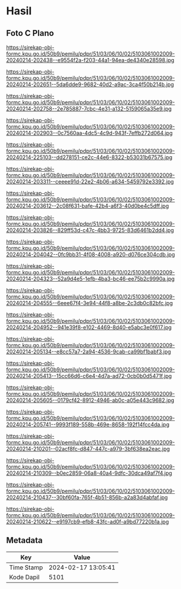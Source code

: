 # Hasil

## Foto C Plano

https://sirekap-obj-formc.kpu.go.id/50b9/pemilu/pdpr/51/03/06/10/02/5103061002009-20240214-202438--e9554f2a-f203-44a1-94ea-de4340e28598.jpg

https://sirekap-obj-formc.kpu.go.id/50b9/pemilu/pdpr/51/03/06/10/02/5103061002009-20240214-202651--5da6dde9-9682-40d2-a9ac-3ca4f50b214b.jpg

https://sirekap-obj-formc.kpu.go.id/50b9/pemilu/pdpr/51/03/06/10/02/5103061002009-20240214-202758--2e785887-7cbc-4e31-a132-5159065a35e9.jpg

https://sirekap-obj-formc.kpu.go.id/50b9/pemilu/pdpr/51/03/06/10/02/5103061002009-20240214-202903--0c7560aa-4dc5-4c9d-943f-7effb272d064.jpg

https://sirekap-obj-formc.kpu.go.id/50b9/pemilu/pdpr/51/03/06/10/02/5103061002009-20240214-225103--dd278151-ce2c-44e6-8322-b53031b67575.jpg

https://sirekap-obj-formc.kpu.go.id/50b9/pemilu/pdpr/51/03/06/10/02/5103061002009-20240214-203311--ceeee91d-22e2-4b06-a634-5459792e3392.jpg

https://sirekap-obj-formc.kpu.go.id/50b9/pemilu/pdpr/51/03/06/10/02/5103061002009-20240214-203612--2c08f631-bafe-42b4-a6f3-40d0be4c5dff.jpg

https://sirekap-obj-formc.kpu.go.id/50b9/pemilu/pdpr/51/03/06/10/02/5103061002009-20240214-203826--829ff53d-c47c-4bb3-9725-83d6461b2dd4.jpg

https://sirekap-obj-formc.kpu.go.id/50b9/pemilu/pdpr/51/03/06/10/02/5103061002009-20240214-204042--0fc9bb31-4f08-4008-a920-d076ce304cdb.jpg

https://sirekap-obj-formc.kpu.go.id/50b9/pemilu/pdpr/51/03/06/10/02/5103061002009-20240214-204323--52a9d4e5-1efb-4ba3-bc46-ee75b2c9990a.jpg

https://sirekap-obj-formc.kpu.go.id/50b9/pemilu/pdpr/51/03/06/10/02/5103061002009-20240214-204555--6eee67f4-3e94-44f8-a8be-2c3db0c82bfc.jpg

https://sirekap-obj-formc.kpu.go.id/50b9/pemilu/pdpr/51/03/06/10/02/5103061002009-20240214-204952--941e39f8-e102-4469-8d40-e5abc3e0f617.jpg

https://sirekap-obj-formc.kpu.go.id/50b9/pemilu/pdpr/51/03/06/10/02/5103061002009-20240214-205134--e8cc57a7-2a94-4536-9cab-ca99bf1babf3.jpg

https://sirekap-obj-formc.kpu.go.id/50b9/pemilu/pdpr/51/03/06/10/02/5103061002009-20240214-205413--15cc66d6-c6e4-4d7a-ad72-0cb0b0d5471f.jpg

https://sirekap-obj-formc.kpu.go.id/50b9/pemilu/pdpr/51/03/06/10/02/5103061002009-20240214-205605--0179cf42-8912-4946-ab0c-a05e443c9682.jpg

https://sirekap-obj-formc.kpu.go.id/50b9/pemilu/pdpr/51/03/06/10/02/5103061002009-20240214-205741--9993f189-558b-469e-8658-192f14fcc4da.jpg

https://sirekap-obj-formc.kpu.go.id/50b9/pemilu/pdpr/51/03/06/10/02/5103061002009-20240214-210201--02acf8fc-d847-447c-a979-3bf638ea2eac.jpg

https://sirekap-obj-formc.kpu.go.id/50b9/pemilu/pdpr/51/03/06/10/02/5103061002009-20240214-210309--b0ec2859-06a8-40a4-9dfc-30dca49af7f4.jpg

https://sirekap-obj-formc.kpu.go.id/50b9/pemilu/pdpr/51/03/06/10/02/5103061002009-20240214-210437--30bf60fa-765f-4b51-856b-a2a83d4abfaf.jpg

https://sirekap-obj-formc.kpu.go.id/50b9/pemilu/pdpr/51/03/06/10/02/5103061002009-20240214-210622--e9197cb9-efb8-43fc-ad0f-a9bd77220b1a.jpg


## Metadata

| Key        | Value               |
| ---------- | ------------------- |
| Time Stamp | 2024-02-17 13:05:41 |
| Kode Dapil | 5101                |



